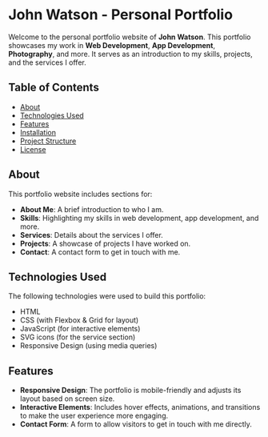# John Watson - Personal Portfolio

Welcome to the personal portfolio website of **John Watson**. This portfolio showcases my work in **Web Development**, **App Development**, **Photography**, and more. It serves as an introduction to my skills, projects, and the services I offer.

## Table of Contents
- [About](#about)
- [Technologies Used](#technologies-used)
- [Features](#features)
- [Installation](#installation)
- [Project Structure](#project-structure)
- [License](#license)

## About
This portfolio website includes sections for:
- **About Me**: A brief introduction to who I am.
- **Skills**: Highlighting my skills in web development, app development, and more.
- **Services**: Details about the services I offer.
- **Projects**: A showcase of projects I have worked on.
- **Contact**: A contact form to get in touch with me.

## Technologies Used
The following technologies were used to build this portfolio:
- HTML
- CSS (with Flexbox & Grid for layout)
- JavaScript (for interactive elements)
- SVG icons (for the service section)
- Responsive Design (using media queries)

## Features
- **Responsive Design**: The portfolio is mobile-friendly and adjusts its layout based on screen size.
- **Interactive Elements**: Includes hover effects, animations, and transitions to make the user experience more engaging.
- **Contact Form**: A form to allow visitors to get in touch with me directly.


